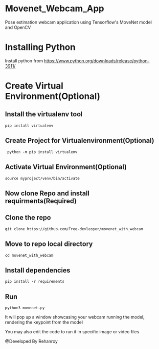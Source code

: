 # Movenet_Webcam_App
Pose estimation webcam application using Tensorflow's MoveNet model and OpenCV

# Installing Python 
Install python from  https://www.python.org/downloads/release/python-3911/

# Create Virtual Environment(Optional)

## Install the virtualenv tool
``` pip install virtualenv ```

## Create Project for Virtualenvironment(Optional)
  ``` python -m pip install virtualenv```

## Activate Virtual Environment(Optional)
```source myproject/venv/bin/activate ```

## Now clone Repo and install requirments(Required)

## Clone the repo
``` git clone https://github.com/Free-devleoper/movenet_with_webcam ```

## Move to repo local directory
``` cd movenet_with_webcam ```

## Install dependencies
``` pip install -r requirements ```

## Run
``` python3 movenet.py ```

It will pop up a window showcasing your webcam running the model, rendering the keypoint from the model

You may also edit the code to run it in specific image or video files


@Developed By Rehanroy
